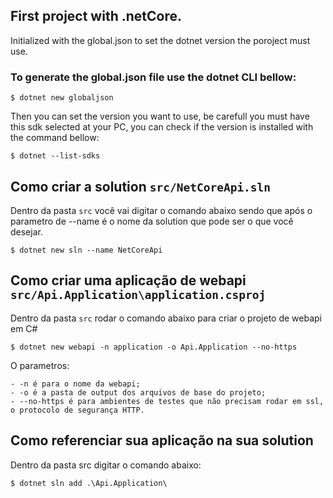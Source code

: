 ## First project with .netCore.

Initialized with the global.json to set the dotnet version the poroject must use.

### To generate the global.json file use the dotnet CLI bellow:

    $ dotnet new globaljson

Then you can set the version you want to use, be carefull you must have this sdk selected at your PC, you can check if the version is installed with the command bellow:

    $ dotnet --list-sdks

## Como criar a solution ```src/NetCoreApi.sln```

Dentro da pasta ```src``` você vai digitar o comando abaixo sendo que após o parametro de --name é o nome da solution que pode ser o que você desejar.

    $ dotnet new sln --name NetCoreApi

## Como criar uma aplicação de webapi ```src/Api.Application\application.csproj```

Dentro da pasta ```src``` rodar o comando abaixo para criar o projeto de webapi em C#

    $ dotnet new webapi -n application -o Api.Application --no-https

O parametros:

    - -n é para o nome da webapi;
    - -o é a pasta de output dos arquivos de base do projeto;
    - --no-https é para ambientes de testes que não precisam rodar em ssl, o protocolo de segurança HTTP.

## Como referenciar sua aplicação na sua solution

Dentro da pasta src digitar o comando abaixo:

    $ dotnet sln add .\Api.Application\
